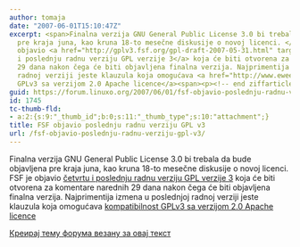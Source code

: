 ```yaml
---
author: tomaja
date: "2007-06-01T15:10:47Z"
excerpt: <span>Finalna verzija GNU General Public License 3.0 bi trebala da bude objavljena
  pre kraja juna, kao kruna 18-to mesečne diskusije o novoj licenci. </span>FSF je
  objavio <a href="http://gplv3.fsf.org/gpl-draft-2007-05-31.html" target="_blank">četvrtu
  i poslednju radnu verziju GPL verzije 3</a> koja će biti otvorena za komentare narednih
  29 dana nakon čega će biti objavljena finalna verzija. Najprimentija izmena u poslednjoj
  radnoj verziji jeste klauzula koja omogućava <a href="http://www.eweek.com/article2/0,1895,2113433,00.asp">kompatibilnost
  GPLv3 sa verzijom 2.0 Apache licence</a><span><p><!-- end ziffarticle //-->  </p></span>
guid: https://forum.linuxo.org/2007/06/01/fsf-objavio-poslednju-radnu-verziju-gpl-v3/
id: 1745
tc-thumb-fld:
- a:2:{s:9:"_thumb_id";b:0;s:11:"_thumb_type";s:10:"attachment";}
title: FSF objavio poslednju radnu verziju GPL v3
url: /fsf-objavio-poslednju-radnu-verziju-gpl-v3/
---
```

<span>Finalna verzija GNU General Public License 3.0 bi trebala da bude objavljena pre kraja juna, kao kruna 18-to mesečne diskusije o novoj licenci. </span>FSF je objavio <a href="http://gplv3.fsf.org/gpl-draft-2007-05-31.html" target="_blank">četvrtu i poslednju radnu verziju GPL verzije 3</a> koja će biti otvorena za komentare narednih 29 dana nakon čega će biti objavljena finalna verzija. Najprimentija izmena u poslednjoj radnoj verziji jeste klauzula koja omogućava [kompatibilnost GPLv3 sa verzijom 2.0 Apache licence](http://www.eweek.com/article2/0,1895,2113433,00.asp)<span></p> 

<p>
  <!-- end ziffarticle //-->
</p>

<p>
  </span><!--break-->
</p>

<p>
  <a href="https://linuxo.org/nova-tema-na-forumu/?se_pid=1745">Креирај тему форума везану за овај текст</a>
</p>